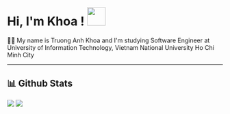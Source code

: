 <h1> Hi, I'm Khoa ! <img width="43px" src="https://i.pinimg.com/originals/5b/db/ae/5bdbae2838610fb38ddbba8529bef81e.png">  </img> </h1>

👨‍💻 My name is Truong Anh Khoa and I'm studying Software Engineer at University of Information Technology, Vietnam National University Ho Chi Minh City

<hr style="height:1px;border:none;color:#333;background-color:#333;" />

<!---
anhkhoatqt11/anhkhoatqt11 is a ✨ special ✨ repository because its `README.md` (this file) appears on your GitHub profile.
You can click the Preview link to take a look at your changes.
--->
 
<h2>📊 Github Stats </h2>

<img src="https://github-readme-stats.vercel.app/api?username=anhkhoatqt11&theme=tokyonight&show_icons=true&count_private=true">

<img src="https://github-readme-stats.vercel.app/api/top-langs/?username=anhkhoatqt11&theme=tokyonight&layout=&langs_count=5">
